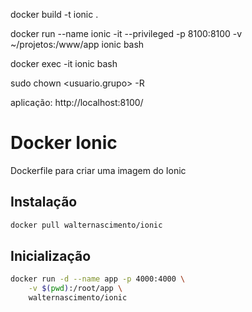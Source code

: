 docker build -t ionic .

docker run --name ionic -it --privileged -p 8100:8100 -v ~/projetos:/www/app ionic bash

docker exec -it ionic bash

sudo chown <usuario.grupo> -R <pastadoprojeto>

aplicação:
http://localhost:8100/



# Docker Ionic
Dockerfile para criar uma imagem do Ionic

## Instalação
```bash
docker pull walternascimento/ionic
```

## Inicialização
```bash
docker run -d --name app -p 4000:4000 \
	-v $(pwd):/root/app \
	walternascimento/ionic
```

